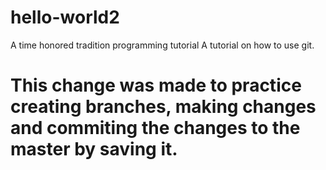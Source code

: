 # hello-world2
A time honored tradition programming tutorial
A tutorial on how to use git.
# This change was made to practice creating branches, making changes and commiting the changes to the master by saving it.

